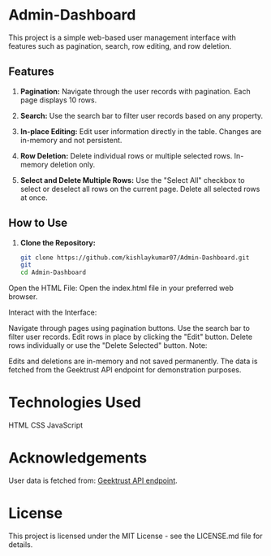 # Admin-Dashboard

This project is a simple web-based user management interface with features such as pagination, search, row editing, and row deletion.

## Features

1. **Pagination:** Navigate through the user records with pagination. Each page displays 10 rows.

2. **Search:** Use the search bar to filter user records based on any property.

3. **In-place Editing:** Edit user information directly in the table. Changes are in-memory and not persistent.

4. **Row Deletion:** Delete individual rows or multiple selected rows. In-memory deletion only.

5. **Select and Delete Multiple Rows:** Use the "Select All" checkbox to select or deselect all rows on the current page. Delete all selected rows at once.

## How to Use

1. **Clone the Repository:**
   ```bash
   git clone https://github.com/kishlaykumar07/Admin-Dashboard.git
   git
   cd Admin-Dashboard


Open the HTML File:
Open the index.html file in your preferred web browser.

Interact with the Interface:

Navigate through pages using pagination buttons.
Use the search bar to filter user records.
Edit rows in place by clicking the "Edit" button.
Delete rows individually or use the "Delete Selected" button.
Note:

Edits and deletions are in-memory and not saved permanently.
The data is fetched from the Geektrust API endpoint for demonstration purposes.

# Technologies Used
HTML
CSS
JavaScript

# Acknowledgements

User data is fetched from: [Geektrust API endpoint](https://geektrust.s3-ap-southeast-1.amazonaws.com/adminui-problem/members.json).

# License
This project is licensed under the MIT License - see the LICENSE.md file for details.   
